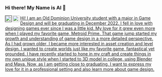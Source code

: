 ### Hi there! My Name is Al 👋

<a href="">
  <img align="left" alt="My LinkdeIn" width="22px" src="https://cdn.jsdelivr.net/npm/simple-icons@v3/icons/linkedin.svg" />
</a>

<a href ="https://www.artstation.com/al_d">
   <img align="left" alt="My Artstation" width="22px" src="https://cdn4.iconfinder.com/data/icons/logos-and-brands/512/27_Artstation_logo_logos-512.png" />

  Hi! I am an Old Dominion University student with a major in Game Design and will be graduating in December 2022. I fell in love with designing games ever since I was a little kid. My love for it grew even more when I played my favorite game, Metroid Prime. That game jump started my growth and understanding of game design in a more detailed perspective. As I had grown older, I became more interested in asset creation and level design. I wanted to create worlds just like my favorite game, fantastical yet grounded. I have recently started to hone in my craft and create things in my own unique style when I started to 3D model in college, using Blender and Maya. Now, as I am getting close to graduating, I want to express my love for it in a professional setting and also learn more about game design.

<br />
<br />
<!--
**AlDixonODU/AlDixonODU** is a ✨ _special_ ✨ repository because its `README.md` (this file) appears on your GitHub profile.

Here are some ideas to get you started:

- 🔭 I’m currently working on ...
- 🌱 I’m currently learning ...
- 👯 I’m looking to collaborate on ...
- 🤔 I’m looking for help with ...
- 💬 Ask me about ...
- 📫 How to reach me: ...
- 😄 Pronouns: ...
- ⚡ Fun fact: ...

-->
